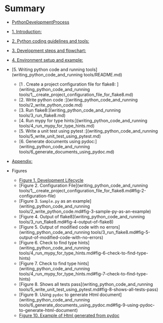<!--- @file
  SUMMARY.md for Python Development Process and Coding Standards Specification

  Copyright (c) 2019, Intel Corporation. All rights reserved.<BR>

  Redistribution and use in source (original document form) and 'compiled'
  forms (converted to PDF, epub, HTML and other formats) with or without
  modification, are permitted provided that the following conditions are met:

  1) Redistributions of source code (original document form) must retain the
     above copyright notice, this list of conditions and the following
     disclaimer as the first lines of this file unmodified.

  2) Redistributions in compiled form (transformed to other DTDs, converted to
     PDF, epub, HTML and other formats) must reproduce the above copyright
     notice, this list of conditions and the following disclaimer in the
     documentation and/or other materials provided with the distribution.

  THIS DOCUMENTATION IS PROVIDED BY TIANOCORE PROJECT "AS IS" AND ANY EXPRESS OR
  IMPLIED WARRANTIES, INCLUDING, BUT NOT LIMITED TO, THE IMPLIED WARRANTIES OF
  MERCHANTABILITY AND FITNESS FOR A PARTICULAR PURPOSE ARE DISCLAIMED. IN NO
  EVENT SHALL TIANOCORE PROJECT  BE LIABLE FOR ANY DIRECT, INDIRECT, INCIDENTAL,
  SPECIAL, EXEMPLARY, OR CONSEQUENTIAL DAMAGES (INCLUDING, BUT NOT LIMITED TO,
  PROCUREMENT OF SUBSTITUTE GOODS OR SERVICES; LOSS OF USE, DATA, OR PROFITS;
  OR BUSINESS INTERRUPTION) HOWEVER CAUSED AND ON ANY THEORY OF LIABILITY,
  WHETHER IN CONTRACT, STRICT LIABILITY, OR TORT (INCLUDING NEGLIGENCE OR
  OTHERWISE) ARISING IN ANY WAY OUT OF THE USE OF THIS DOCUMENTATION, EVEN IF
  ADVISED OF THE POSSIBILITY OF SUCH DAMAGE.

-->

# Summary

* [PythonDevelopmentProcess](README.md)
* [1. Introduction:](introduction.md)
* [2. Python coding guidelines and tools:](python_coding_guidelines_and_tools.md)
* [3. Development steps and flowchart: ](development_steps_and_flowchart.md)
* [4. Environment setup and example:](environment_setup_and_example.md)
* [5. Writing python code and running tools](writing_python_code_and_running tools/README.md)
  * [1 . Create a project configuration file for flake8: ](writing_python_code_and_running tools/1__create_project_configuration_file_for_flake8.md)
  * [2. Write python code :](writing_python_code_and_running tools/2_write_python_code.md)
  * [3. Run flake8:](writing_python_code_and_running tools/3_run_flake8.md)
  * [4. Run mypy for type hints:](writing_python_code_and_running tools/4_run_mypy_for_type_hints.md)
  * [5. Write a unit test using pytest :](writing_python_code_and_running tools/5_write_unit_test_using_pytest.md)
  * [6. Generate documents using pydoc:](writing_python_code_and_running tools/6_generate_documents_using_pydoc.md)
* [Appendix:](appendix.md)

* Figures
  * [Figure 1. Development Lifecycle](development_steps_and_flowchart.md#1-development-lifecycle)
  * [Figure 2. Configuration File](writing_python_code_and_running tools/1__create_project_configuration_file_for_flake8.md#fig-2-configuration-file)
  * [Figure 3. `Sample.py` as an example](writing_python_code_and_running tools/2_write_python_code.md#fig-3-sample-py-as-an-example)
  * [Figure 4. Output of flake8](writing_python_code_and_running tools/3_run_flake8.md#fig-4-output-of-flake8)
  * [Figure 5. Output of modified code with no errors](writing_python_code_and_running tools/3_run_flake8.md#fig-5-output-of-modified-code-with-no-errors)
  * [Figure 6. Check to find type hints](writing_python_code_and_running tools/4_run_mypy_for_type_hints.md#fig-6-check-to-find-type-hints)
  * [Figure 7. Check to find type hints](writing_python_code_and_running tools/4_run_mypy_for_type_hints.md#fig-7-check-to-find-type-hints)
  * [Figure 8. Shows all tests pass](writing_python_code_and_running tools/5_write_unit_test_using_pytest.md#fig-8-shows-all-tests-pass)
  * [Figure 9. Using `pydoc` to generate Html document](writing_python_code_and_running tools/6_generate_documents_using_pydoc.md#fig-9-using-pydoc-to-generate-html-document)
  * [Figure 10. Example of Html generated from pydoc](appendix.md#fig-10-example-of-html-generated-from-pydoc)
  
  
<br>

  